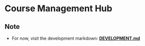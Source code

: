 # Course Management Hub

## Note

- For now, visit the development markdown: **[DEVELOPMENT.md](./DEVELOPMENT.md)**
